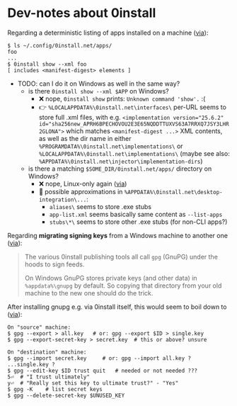 # Dev-notes about 0install

Regarding a deterministic listing of apps installed on a machine
([via](https://sourceforge.net/p/zero-install/mailman/zero-install-devel/thread/CACZYt3RWbfbpH9p9icPfMoqH6o2Bo%3DVQoi7KnOtNZSpwNQbf8g%40mail.gmail.com/#msg58728255)):

```
$ ls ~/.config/0install.net/apps/
foo
...
$ 0install show --xml foo
[ includes <manifest-digest> elements ]
```
 - TODO: can I do it on Windows as well in the same way?
   - is there `0install show --xml $APP` on Windows?
     - ❌ nope, `0install show` prints: `Unknown command 'show'.` :(
     - 👉 `%LOCALAPPDATA%\0install.net\interfaces\` per-URL seems to store full .xml files,
       with e.g. `<implementation version="25.6.2" id="sha256new_APRH6BPECHOVOU2E3E65NQDDTTUXVS63A7RRXQ7JSY3LHR2GLONA">`
       which matches `<manifest-digest ...>` XML contents, as well as the dir name in either
       `%PROGRAMDATA%\0install.net\implementations\` or
       `%LOCALAPPDATA%\0install.net\implementations\`
       (maybe see also: `%APPDATA%\0install.net\injector\implementation-dirs`)
   - is there a matching `$SOME_DIR/0install.net/apps/` directory on Windows?
     - ❌ nope, Linux-only again ([via](https://docs.0install.net/details/file-locations/))
     - 🤔 possible approximations in `%APPDATA%\0install.net\desktop-integration\...`:
       - `aliases\` seems to store .exe stubs
       - `app-list.xml` seems basically same content as `--list-apps`
       - `stubs\*\` seems to store other .exe stubs (for non-CLI apps?)
  
Regarding **migrating signing keys** from a Windows machine to another one
([via](https://github.com/0install/docs/issues/26#issuecomment-2081639062)):

> The various 0install publishing tools all call `gpg` (GnuPG) under the hoods to sign feeds.
>
> On Windows GnuPG stores private keys (and other data) in `%appdata%\gnupg` by default.
> So copying that directory from your old machine to the new one should do the trick.

After installing gnupg e.g. via 0install itself, this would seem to boil down to
([via](https://unix.stackexchange.com/a/392355)):

```
On "source" machine:
$ gpg --export > all.key   # or: gpg --export $ID > single.key
$ gpg --export-secret-key > secret.key  # this or above? unsure

On "destination" machine:
$ gpg --import secret.key     # or: gpg --import all.key ? ...single.key ?
$ gpg --edit-key $ID trust quit   # needed or not needed ???
5⏎  # "I trust ultimately"
y⏎  # "Really set this key to ultimate trust?" - "Yes"
$ gpg -K    # list secret keys
$ gpg --delete-secret-key $UNUSED_KEY
```

